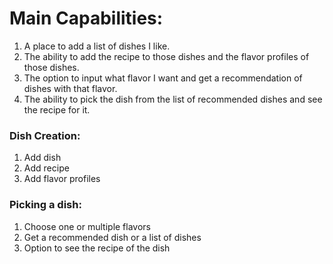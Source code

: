# Main Capabilities:

1. A place to add a list of dishes I like.
2. The ability to add the recipe to those dishes and the flavor profiles of those dishes.
3. The option to input what flavor I want and get a recommendation of dishes with that flavor.
4. The ability to pick the dish from the list of recommended dishes and see the recipe for it.

### Dish Creation:
1. Add dish
2. Add recipe
3. Add flavor profiles

### Picking a dish:

1. Choose one or multiple flavors
2. Get a recommended dish or a list of dishes
3. Option to see the recipe of the dish
